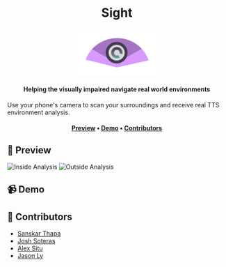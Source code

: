 <h1 align="center">Sight</h1>

<div align="center">
<a href="https://jasonly027.github.io/io_blair/"><img alt="Game Icon" src=".github/assets/icon.svg" width=200></a>
</div>

<h4 align="center">Helping the visually impaired navigate real world environments</h4>

<p>Use your phone's camera to scan your surroundings and receive real TTS environment analysis.</p>

<h4 align="center">
    <a href="#preview"><b>Preview</b></a> •
    <a href="#demo"><b>Demo</b></a> •
    <a href="#contrib"><b>Contributors</b></a>
</h4>

<h2 id="preview">🎴 Preview</h2>

![Inside Analysis](.github/assets/Inside.PNG)
![Outside Analysis](.github/assets/Outside.PNG)

<h2 id="demo">📹 Demo</h2>

<h2 id="contrib">👥 Contributors</h2>

- [Sanskar Thapa](https://github.com/sskarz)
- [Josh Soteras](https://github.com/Joshua-Soteras)
- [Alex Situ](https://github.com/AlexSitu01)
- [Jason Ly](https://github.com/jasonly027)
